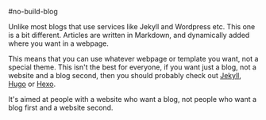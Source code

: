 #no-build-blog

Unlike most blogs that use services like Jekyll and Wordpress etc. This one is a bit different. Articles are written in Markdown, and dynamically added where you want in a webpage. 

This means that you can use whatever webpage or template you want, not a special theme. 
This isn't the best for everyone, if you want just a blog, not a website and a blog second, then you should probably check out [Jekyll](https://jekyllrb.com/), [Hugo](https://gohugo.io/) or [Hexo](https://hexo.io/).

It's aimed at people with a website who want a blog, not people who want a blog first and a website second.

